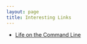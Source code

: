 ```yaml
---
layout: page
title: Interesting Links
---
```


- [Life on the Command Line](http://stephenramsay.us/2011/04/09/life-on-the-command-line/)  
